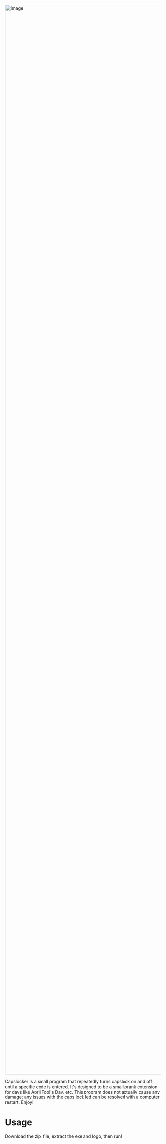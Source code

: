 <img width="6912" height="3456" alt="Image" src="https://github.com/user-attachments/assets/5d996828-c305-4bd1-8608-cfdba520bc82" />

Capslocker is a small program that repeatedly turns capslock on and off until a specific code is entered. It's designed to be a small prank extension for days like April Fool's Day, etc. This program does not actually cause any damage; any issues with the caps lock led can be resolved with a computer restart. Enjoy!

# Usage
Download the zip, file, extract the exe and logo, then run!
